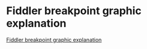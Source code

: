 # Fiddler breakpoint graphic explanation
[Fiddler breakpoint graphic explanation](https://aiwithcloud.com/2022/09/15/fiddler_breakpoint_graphic_explanation/)